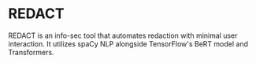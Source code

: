 # REDACT
REDACT is an info-sec tool that automates redaction with minimal user interaction. It utilizes spaCy NLP alongside TensorFlow's BeRT model and Transformers.
